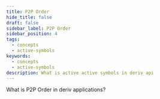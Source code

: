 ```yaml
---
title: P2P Order
hide_title: false
draft: false
sidebar_label: P2P Order
sidebar_position: 4
tags:
  - concepts
  - active-symbols
keywords:
  - concepts
  - active-symbols
description: What is active active symbols in deriv api
---
```


What is P2P Order in deriv applications?
